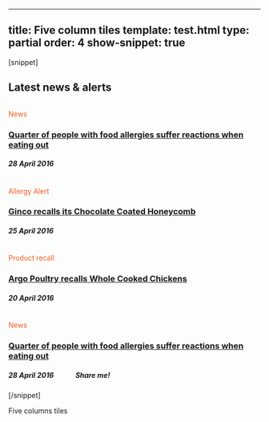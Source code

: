 ---
title: Five column tiles
template: test.html
type: partial
order: 4
show-snippet: true
------------------
[snippet]
<!--5 col div - News & Alerts-->
<!--5 col div - News & Alerts-->
<div class="wrapper home--news-border">
    <div class="col-wrap home--news-background">
        <div class="col col--fluid-3 home-news-tile home-news-tile--img-first">
            <h2 class="margin-top--0">Latest news & alerts</h2>
        </div>
        <div class="col col--fluid-3 home-news-tile home-news-tile--img-first separator-right-solid">
            <article>
                <img src="../assets/img/fsa-news-hero1.png" alt="" class="img-responsive">
                <p class="font-size--h6" style="color: #F15D22">News</p>
                <a href="https://www.food.gov.uk/news-updates/news/2016/15103/quarter-of-people-with-food-allergies-suffer-reactions-when-eating-out">
                    <h3>Quarter of people with food allergies suffer reactions when eating out</h3>
                </a>
                <footer>
                    <h5>28 April 2016</h5>
                </footer>
            </article>
        </div>
        <div class="col col--fluid-3 home-news-tile home-news-tile--img-first separator-right-solid">
            <article>
                <img src="../assets/img/allergyallert.png" alt="" class="img-responsive">
                <p class="font-size--h6" style="color: #F15D22">Allergy Alert</p>
                <a href="http://www.food.gov.uk/news-updates/news/2016/15101/ginco-recalls-chocolate-coated-honeycomb">
                    <h3>Ginco recalls its Chocolate Coated Honeycomb</h3>
                </a>
                <footer>
                    <h5>25 April 2016</h5>
                </footer>
            </article>
        </div>
        <div class="col col--fluid-3 home-news-tile home-news-tile--img-first separator-right-solid">
            <article>
                <img src="../assets/img/productrecall.png" alt="" class="img-responsive">
                <p class="font-size--h6" style="color: #F15D22">Product recall</p>
                <a href="http://www.food.gov.uk/news-updates/news/2016/15083/argo-poultry-recalls-whole-cooked-chickens">
                    <h3>Argo Poultry recalls Whole Cooked Chickens</h3>
                </a>
                <footer>
                    <h5>20 April 2016</h5>
                </footer>
            </article>
        </div>
        <div class="col col--fluid-3 home-news-tile home-news-tile--img-first separator-right-solid">
            <article>
                <img src="../assets/img/fsa-news-hero1.png" alt="" class="img-responsive">
                <p class="font-size--h6" style="color: #F15D22">News</p>
                <a href="https://www.food.gov.uk/news-updates/news/2016/15103/quarter-of-people-with-food-allergies-suffer-reactions-when-eating-out">
                    <h3>Quarter of people with food allergies suffer reactions when eating out</h3>
                </a>
                <footer>
                    <h5>28 April 2016 <span class="font-size--h6" style="padding-left: 40px;">Share me!</span></h5>
                </footer>
            </article>
        </div>
    </div>
</div>
<!--horizontal separator-->
<div class="wrapper" style="background-color: #F2F2F2">
    <div class="col-wrap" style="background-color: white">
        <div class="col col--fluid-15">
            <div class="separator-dotted"></div>
        </div>
    </div>
</div>
[/snippet]

Five columns tiles